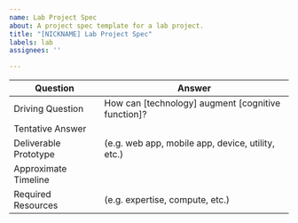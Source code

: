 ```yaml
---
name: Lab Project Spec
about: A project spec template for a lab project.
title: "[NICKNAME] Lab Project Spec"
labels: lab
assignees: ''

---
```


| Question              	| Answer                                             	|
|-----------------------	|----------------------------------------------------	|
| Driving Question      	| How can [technology] augment [cognitive function]? 	|
| Tentative Answer      	|                                                    	|
| Deliverable Prototype 	| (e.g. web app, mobile app, device, utility, etc.)  	|
| Approximate Timeline  	|                                                    	|
| Required Resources    	| (e.g. expertise, compute, etc.)                    	|
